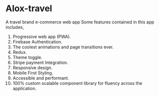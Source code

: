 # Alox-travel
A travel brand e-commerce web app
Some features contained in this app includes,
1. Progressive web app (PWA).
2. Firebase Authentication.
3. The coolest animations and page transitions ever.
4. Redux.
5. Theme toggle.
6. Stripe payment Integration.
7. Responsive design.
8. Mobile First Styling.
9. Accessible and performant.
10. 100% custom scalable component library for fluency across the application.
